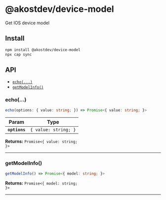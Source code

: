 # @akostdev/device-model

Get IOS device model

## Install

```bash
npm install @akostdev/device-model
npx cap sync
```

## API

<docgen-index>

- [`echo(...)`](#echo)
- [`getModelInfo()`](#getmodelinfo)

</docgen-index>

<docgen-api>
<!--Update the source file JSDoc comments and rerun docgen to update the docs below-->

### echo(...)

```typescript
echo(options: { value: string; }) => Promise<{ value: string; }>
```

| Param         | Type                            |
| ------------- | ------------------------------- |
| **`options`** | <code>{ value: string; }</code> |

**Returns:** <code>Promise&lt;{ value: string; }&gt;</code>

---

### getModelInfo()

```typescript
getModelInfo() => Promise<{ model: string; }>
```

**Returns:** <code>Promise&lt;{ model: string; }&gt;</code>

---

</docgen-api>
